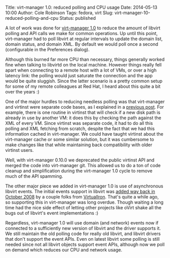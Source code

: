 Title: virt-manager 1.0: reduced polling and CPU usage
Date: 2014-05-13 10:00
Author: Cole Robinson
Tags: fedora, virt
Slug: virt-manager-10-reduced-polling-and-cpu
Status: published

A lot of work was done for [virt-manager 1.0](https://blog.wikichoon.com/2014/02/virt-manager-100-released.html) to reduce the amount of libvirt polling and API calls we make for common operations. Up until this point, virt-manager had to poll libvirt at regular intervals to update the domain list, domain status, and domain XML. By default we would poll once a second (configurable in the Preferences dialog).

Although this burned far more CPU than necessary, things generally worked fine when talking to libvirtd on the local machine. However things really fell apart when connecting to a remote host with a lot of VMs, or over a high latency link: the polling would just saturate the connection and the app would be quite sluggish. Since the latter scenario is a pretty common setup for some of my remote colleagues at Red Hat, I heard about this quite a bit over the years :)

One of the major hurdles to reducing needless polling was that virt-manager and virtinst were separate code bases, as I explained in a [previous post](https://blog.wikichoon.com/2014/05/a-not-so-brief-history-of-virtinst-and.html). For example, there is one routine in virtinst that will check if a new disk path is already in use by another VM: it does this by checking the path against the XML of every VM. Since virtinst was separate code, it had to do all this polling and XML fetching from scratch, despite the fact that we had this information cached in virt-manager. We could have taught virtinst about the virt-manager cache or some similar solution, but it was cumbersome to make changes like that while maintaining back compatibility with older virtinst users.

Well, with virt-manager 0.10.0 we deprecated the public virtinst API and merged the code into virt-manager git. This allowed us to do a ton of code cleanup and simplification during the virt-manager 1.0 cycle to remove much of the API spamming.

The other major piece we added in virt-manager 1.0 is use of asynchronous libvirt events. The initial events support in libvirt was [added way back in October 2008](https://libvirt.org/git/?p=libvirt.git;a=commit;h=1509b8027fd0b73c30aeab443f81dd5a18d80544) by a couple folks from [VirtualIron](https://en.wikipedia.org/wiki/Virtual_Iron). That's quite a while ago, so supporting this in virt-manager was long overdue. Though waiting a long time had the nice side effect of letting other projects like oVirt shake all the bugs out of libvirt's event implementations :)

Regardless, virt-manager 1.0 will use domain (and network) events now if connected to a sufficiently new version of libvirt and the driver supports it. We still maintain the old polling code for really old libvirt, and libvirt drivers that don't support the event APIs. Even on latest libvirt some polling is still needed since not all libvirt objects support event APIs, although now we poll on demand which reduces our CPU and network usage.
